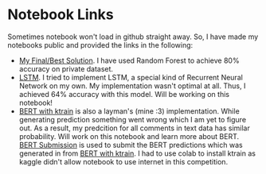 # Notebook Links

Sometimes notebook won't load in github straight away. So, I have made my notebooks public and provided the links in the following:

- [My Final/Best Solution](https://www.kaggle.com/fahimmahmood/jigsaw-toxic-comment-detection). I have used Random Forest to achieve 80% accuracy on private dataset.
- [LSTM](https://www.kaggle.com/fahimmahmood/rnn-lstm). I tried to implement LSTM, a special kind of Recurrent Neural Network on my own. My implementation wasn't optimal at all.
  Thus, I achieved 64% accuracy with this model. Will be working on this notebook!
- [BERT with ktrain](https://colab.research.google.com/drive/16ixHeQd2nIZ3sbWHkKarTMGglW1rCYMM?usp=sharing) is also a layman's (mine :3) implementation. While generating prediction
  something went wrong which I am yet to figure out. As a result, my predcition for all comments in text data has similar probability. Will work on this notebook and learn more
  about BERT.
  [BERT Submission](https://www.kaggle.com/fahimmahmood/bert-submission) is used to submit the BERT predictions which was generated in from [BERT with ktrain](https://colab.research.google.com/drive/16ixHeQd2nIZ3sbWHkKarTMGglW1rCYMM?usp=sharing). I had to use colab to install ktrain as kaggle didn't allow notebook to use internet in this competition.
